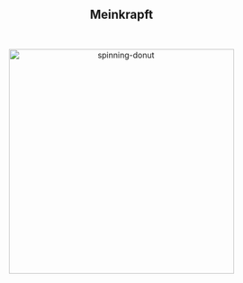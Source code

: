 <h2 align="center">Meinkrapft</h3>
<p>&nbsp</p>
<div align="center">
<img alt="spinning-donut" width="400" src="https://media4.giphy.com/media/v1.Y2lkPTc5MGI3NjExdzFkMHgxN3dwcHBrNjh6c3lyc3NtbDE0ZjBrZ2gwdWNxcnoxenR2eiZlcD12MV9pbnRlcm5hbF9naWZfYnlfaWQmY3Q9Zw/h71k5t5eo4ZaDMgzbs/giphy.webp">
</div>
